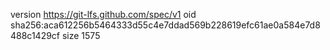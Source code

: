 version https://git-lfs.github.com/spec/v1
oid sha256:aca612256b5464333d55c4e7ddad569b228619efc61ae0a584e7d8488c1429cf
size 1575
